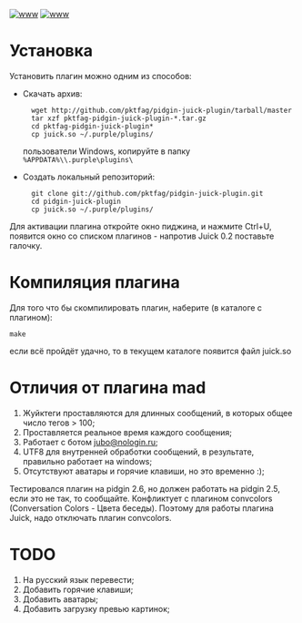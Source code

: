 <meta http-equiv="content-type" content="text/html; charset=utf-8" />

[![www](http://img171.imageshack.us/img171/946/juick.th.png)](http://img171.imageshack.us/img171/946/juick.png)
[![www](http://img38.imageshack.us/img38/3261/jubonologinru.th.png)](http://img38.imageshack.us/img38/3261/jubonologinru.png)


# Установка

Установить плагин можно одним из способов:

- Скачать архив:

        wget http://github.com/pktfag/pidgin-juick-plugin/tarball/master
        tar xzf pktfag-pidgin-juick-plugin-*.tar.gz
        cd pktfag-pidgin-juick-plugin*
        cp juick.so ~/.purple/plugins/

    пользователи Windows, копируйте в папку `%APPDATA%\\.purple\plugins\`

- Создать локальный репозиторий:

        git clone git://github.com/pktfag/pidgin-juick-plugin.git
        cd pidgin-juick-plugin
        cp juick.so ~/.purple/plugins/

Для активации плагина откройте окно пиджина, и нажмите Ctrl+U, появится окно
со списком плагинов - напротив Juick 0.2 поставьте галочку.

# Компиляция плагина

Для того что бы скомпилировать плагин, наберите (в каталоге с плагином):

    make

если всё пройдёт удачно, то в текущем каталоге появится файл juick.so

# Отличия от плагина mad
 1. Жуйктеги проставляются для длинных сообщений, в которых общее число тегов > 100;
 2. Проставляется реальное время каждого сообщения;
 3. Работает с ботом jubo@nologin.ru;
 4. UTF8 для внутренней обработки сообщений, в результате, правильно работает на windows;
 5. Отсутствуют аватары и горячие клавиши, но это временно :);

Тестировался плагин на pidgin 2.6, но должен работать на pidgin 2.5, если это не так, то сообщайте.
Конфликтует с плагином convcolors (Conversation Colors - Цвета беседы). Поэтому для работы плагина Juick, надо отключать плагин convcolors.

# TODO
 1. На русский язык перевести;
 2. Добавить горячие клавиши;
 3. Добавить аватары;
 4. Добавить загрузку превью картинок;


